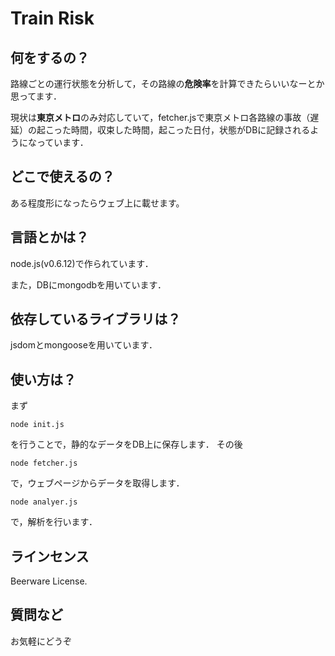 # Train Risk
## 何をするの？
路線ごとの運行状態を分析して，その路線の**危険率**を計算できたらいいなーとか思ってます．

現状は**東京メトロ**のみ対応していて，fetcher.jsで東京メトロ各路線の事故（遅延）の起こった時間，収束した時間，起こった日付，状態がDBに記録されるようになっています．

## どこで使えるの？
ある程度形になったらウェブ上に載せます。

## 言語とかは？
node.js(v0.6.12)で作られています．

また，DBにmongodbを用いています．

## 依存しているライブラリは？
jsdomとmongooseを用いています．

## 使い方は？
まず
```
node init.js
```
を行うことで，静的なデータをDB上に保存します．
その後
```
node fetcher.js
```
で，ウェブページからデータを取得します．
```
node analyer.js
```
で，解析を行います．

## ラインセンス
Beerware License.

## 質問など
お気軽にどうぞ
